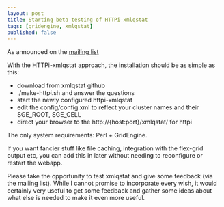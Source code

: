 ```yaml
---
layout: post
title: Starting beta testing of HTTPi-xmlqstat
tags: [gridengine, xmlqstat]
published: false
---
```


As announced on the [mailing
list](http://gridengine.sunsource.net/ds/viewMessage.do?dsForumId=37&dsMessageId=224572)

With the HTTPi-xmlqstat approach, the installation should be as simple as
this:

- download from xmlqstat github
- ./make-httpi.sh and answer the questions
- start the newly configured httpi-xmlqstat
- edit the config/config.xml to reflect your cluster names
  and their SGE\_ROOT, SGE\_CELL
- direct your browser to the http://{host:port}/xmlqstat/ for httpi

The only system requirements: Perl + GridEngine.

If you want fancier stuff like file caching, integration with the
flex-grid output etc, you can add this in later without needing to
reconfigure or restart the webapp.

Please take the opportunity to test xmlqstat and give some feedback (via
the mailing list). While I cannot promise to incorporate every wish, it
would certainly very useful to get some feedback and gather some ideas
about what else is needed to make it even more useful.

